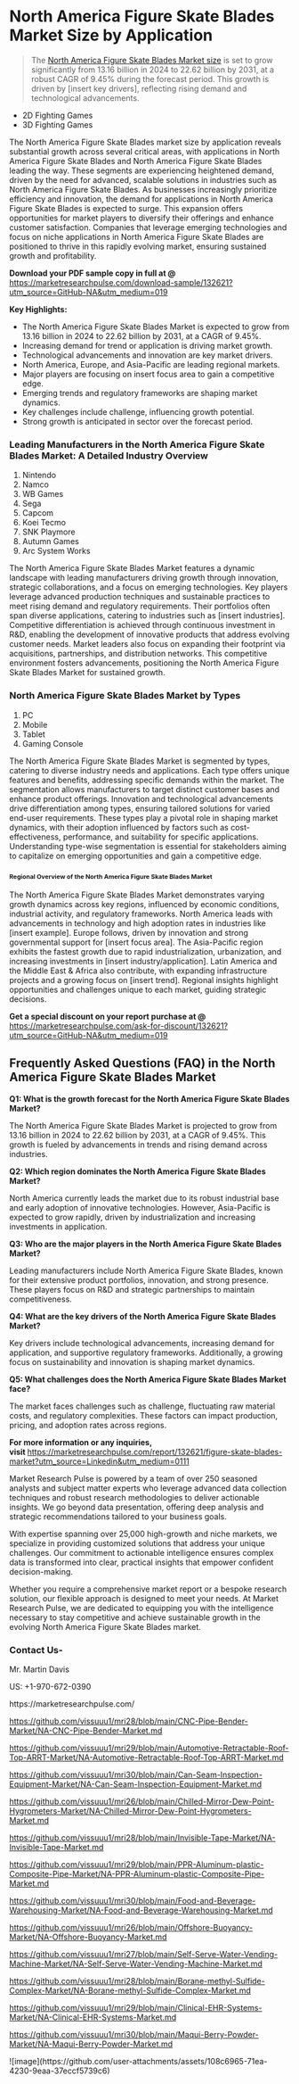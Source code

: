 <h1>North America Figure Skate Blades Market&nbsp;Size by Application</h1><blockquote><p>The <a href="https://marketresearchpulse.com/download-sample/132621?utm_source=GitHub-NA&amp;utm_medium=019">North America Figure Skate Blades Market size</a> is set to grow significantly from 13.16 billion in 2024 to 22.62 billion by 2031, at a robust CAGR of 9.45% during the forecast period. This growth is driven by [insert key drivers], reflecting rising demand and technological advancements.</p></blockquote><ul><li>2D Fighting Games<li> 3D Fighting Games</li></ul><p>The North America Figure Skate Blades market size by application reveals substantial growth across several critical areas, with applications in North America Figure Skate Blades and North America Figure Skate Blades leading the way. These segments are experiencing heightened demand, driven by the need for advanced, scalable solutions in industries such as North America Figure Skate Blades. As businesses increasingly prioritize efficiency and innovation, the demand for applications in North America Figure Skate Blades is expected to surge. This expansion offers opportunities for market players to diversify their offerings and enhance customer satisfaction. Companies that leverage emerging technologies and focus on niche applications in North America Figure Skate Blades are positioned to thrive in this rapidly evolving market, ensuring sustained growth and profitability.</p><p><strong>Download your PDF sample copy in full at @ </strong><a href="https://marketresearchpulse.com/download-sample/132621?utm_source=GitHub-NA&amp;utm_medium=019">https://marketresearchpulse.com/download-sample/132621?utm_source=GitHub-NA&amp;utm_medium=019</a></p><p><strong>Key Highlights: </strong></p><ul><li>The North America Figure Skate Blades Market is expected to grow from 13.16 billion in 2024 to 22.62 billion by 2031, at a CAGR of 9.45%.</li><li>Increasing demand for trend or application is driving market growth.</li><li>Technological advancements and innovation are key market drivers.</li><li>North America, Europe, and Asia-Pacific are leading regional markets.</li><li>Major players are focusing on insert focus area to gain a competitive edge.</li><li>Emerging trends and regulatory frameworks are shaping market dynamics.</li><li>Key challenges include challenge, influencing growth potential.</li><li>Strong growth is anticipated in sector over the forecast period.</li></ul><h3>Leading Manufacturers in the North America Figure Skate Blades Market: A Detailed Industry Overview</h3><ol><li>Nintendo</li><li>Namco</li><li>WB Games</li><li>Sega</li><li>Capcom</li><li>Koei Tecmo</li><li>SNK Playmore</li><li>Autumn Games</li><li>Arc System Works</li></ol><div class="flex max-w-full flex-col flex-grow"><div class="min-h-8 text-message flex w-full flex-col items-end gap-2 whitespace-normal break-words [.text-message+&amp;]:mt-5" dir="auto" data-message-author-role="assistant" data-message-id="fd8432e4-4910-450d-b182-61b7bfb0a01f" data-message-model-slug="gpt-4o"><div class="flex w-full flex-col gap-1 empty:hidden first:pt-[3px]"><div class="markdown prose w-full break-words dark:prose-invert light"><p>The North America Figure Skate Blades Market features a dynamic landscape with leading manufacturers driving growth through innovation, strategic collaborations, and a focus on emerging technologies. Key players leverage advanced production techniques and sustainable practices to meet rising demand and regulatory requirements. Their portfolios often span diverse applications, catering to industries such as [insert industries]. Competitive differentiation is achieved through continuous investment in R&amp;D, enabling the development of innovative products that address evolving customer needs. Market leaders also focus on expanding their footprint via acquisitions, partnerships, and distribution networks. This competitive environment fosters advancements, positioning the North America Figure Skate Blades Market for sustained growth.</p></div></div></div></div><h3>North America Figure Skate Blades Market by Types</h3><ol><li>PC<li> Mobile<li> Tablet<li> Gaming Console</li></ol><div class="flex max-w-full flex-col flex-grow"><div class="min-h-8 text-message flex w-full flex-col items-end gap-2 whitespace-normal break-words [.text-message+&amp;]:mt-5" dir="auto" data-message-author-role="assistant" data-message-id="084470be-0bb7-4664-bddf-5156b4f41249" data-message-model-slug="gpt-4o-mini"><div class="flex w-full flex-col gap-1 empty:hidden first:pt-[3px]"><div class="markdown prose w-full break-words dark:prose-invert light"><p>The North America Figure Skate Blades Market is segmented by types, catering to diverse industry needs and applications. Each type offers unique features and benefits, addressing specific demands within the market. The segmentation allows manufacturers to target distinct customer bases and enhance product offerings. Innovation and technological advancements drive differentiation among types, ensuring tailored solutions for varied end-user requirements. These types play a pivotal role in shaping market dynamics, with their adoption influenced by factors such as cost-effectiveness, performance, and suitability for specific applications. Understanding type-wise segmentation is essential for stakeholders aiming to capitalize on emerging opportunities and gain a competitive edge.</p></div></div></div></div><h3><span style="font-size: 11px;">Regional Overview of the North America Figure Skate Blades Market</span></h3><div class="flex max-w-full flex-col flex-grow"><div class="min-h-8 text-message flex w-full flex-col items-end gap-2 whitespace-normal break-words [.text-message+&amp;]:mt-5" dir="auto" data-message-author-role="assistant" data-message-id="e9038762-ce64-4e30-91c9-9bd413514231" data-message-model-slug="gpt-4o-mini"><div class="flex w-full flex-col gap-1 empty:hidden first:pt-[3px]"><div class="markdown prose w-full break-words dark:prose-invert light"><p>The North America Figure Skate Blades Market demonstrates varying growth dynamics across key regions, influenced by economic conditions, industrial activity, and regulatory frameworks. North America leads with advancements in technology and high adoption rates in industries like [insert example]. Europe follows, driven by innovation and strong governmental support for [insert focus area]. The Asia-Pacific region exhibits the fastest growth due to rapid industrialization, urbanization, and increasing investments in [insert industry/application]. Latin America and the Middle East &amp; Africa also contribute, with expanding infrastructure projects and a growing focus on [insert trend]. Regional insights highlight opportunities and challenges unique to each market, guiding strategic decisions.</p></div></div></div></div><p><strong>Get a special discount on your report purchase at @ </strong><a href="https://marketresearchpulse.com/ask-for-discount/132621?utm_source=GitHub-NA&amp;utm_medium=019">https://marketresearchpulse.com/ask-for-discount/132621?utm_source=GitHub-NA&amp;utm_medium=019</a></p><h2>Frequently Asked Questions (FAQ) in the North America Figure Skate Blades Market</h2><p><strong>Q1: What is the growth forecast for the North America Figure Skate Blades Market?</strong></p><p>The North America Figure Skate Blades Market is projected to grow from 13.16 billion in 2024 to 22.62 billion by 2031, at a CAGR of 9.45%. This growth is fueled by advancements in trends and rising demand across industries.</p><p><strong>Q2: Which region dominates the North America Figure Skate Blades Market?</strong></p><p>North America currently leads the market due to its robust industrial base and early adoption of innovative technologies. However, Asia-Pacific is expected to grow rapidly, driven by industrialization and increasing investments in application.</p><p><strong>Q3: Who are the major players in the North America Figure Skate Blades Market?</strong></p><p>Leading manufacturers include North America Figure Skate Blades, known for their extensive product portfolios, innovation, and strong presence. These players focus on R&amp;D and strategic partnerships to maintain competitiveness.</p><p><strong>Q4: What are the key drivers of the North America Figure Skate Blades Market?</strong></p><p>Key drivers include technological advancements, increasing demand for application, and supportive regulatory frameworks. Additionally, a growing focus on sustainability and innovation is shaping market dynamics.</p><p><strong>Q5: What challenges does the North America Figure Skate Blades Market face?</strong></p><p>The market faces challenges such as challenge, fluctuating raw material costs, and regulatory complexities. These factors can impact production, pricing, and adoption rates across regions.</p><p><strong>For more information or any inquiries, visit&nbsp;</strong><a href="https://marketresearchpulse.com/report/132621/figure-skate-blades-market?utm_source=Linkedin&utm_medium=0111">https://marketresearchpulse.com/report/132621/figure-skate-blades-market?utm_source=Linkedin&utm_medium=0111</a></p><p>Market Research Pulse is powered by a team of over 250 seasoned analysts and subject matter experts who leverage advanced data collection techniques and robust research methodologies to deliver actionable insights. We go beyond data presentation, offering deep analysis and strategic recommendations tailored to your business goals.</p><p>With expertise spanning over 25,000 high-growth and niche markets, we specialize in providing customized solutions that address your unique challenges. Our commitment to actionable intelligence ensures complex data is transformed into clear, practical insights that empower confident decision-making.</p><p>Whether you require a comprehensive market report or a bespoke research solution, our flexible approach is designed to meet your needs. At Market Research Pulse, we are dedicated to equipping you with the intelligence necessary to stay competitive and achieve sustainable growth in the evolving North America Figure Skate Blades market.</p><h3><strong>Contact Us-</strong></h3><p>Mr. Martin Davis</p><p>US: +1-970-672-0390</p><p>https://marketresearchpulse.com/</p><p><a href="https://github.com/vissuuu1/mri28/blob/main/CNC-Pipe-Bender-Market/NA-CNC-Pipe-Bender-Market.md">https://github.com/vissuuu1/mri28/blob/main/CNC-Pipe-Bender-Market/NA-CNC-Pipe-Bender-Market.md</a></p><p><a href="https://github.com/vissuuu1/mri29/blob/main/Automotive-Retractable-Roof-Top-ARRT-Market/NA-Automotive-Retractable-Roof-Top-ARRT-Market.md">https://github.com/vissuuu1/mri29/blob/main/Automotive-Retractable-Roof-Top-ARRT-Market/NA-Automotive-Retractable-Roof-Top-ARRT-Market.md</a></p><p><a href="https://github.com/vissuuu1/mri30/blob/main/Can-Seam-Inspection-Equipment-Market/NA-Can-Seam-Inspection-Equipment-Market.md">https://github.com/vissuuu1/mri30/blob/main/Can-Seam-Inspection-Equipment-Market/NA-Can-Seam-Inspection-Equipment-Market.md</a></p><p><a href="https://github.com/vissuuu1/mri26/blob/main/Chilled-Mirror-Dew-Point-Hygrometers-Market/NA-Chilled-Mirror-Dew-Point-Hygrometers-Market.md">https://github.com/vissuuu1/mri26/blob/main/Chilled-Mirror-Dew-Point-Hygrometers-Market/NA-Chilled-Mirror-Dew-Point-Hygrometers-Market.md</a></p><p><a href="https://github.com/vissuuu1/mri28/blob/main/Invisible-Tape-Market/NA-Invisible-Tape-Market.md">https://github.com/vissuuu1/mri28/blob/main/Invisible-Tape-Market/NA-Invisible-Tape-Market.md</a></p><p><a href="https://github.com/vissuuu1/mri29/blob/main/PPR-Aluminum-plastic-Composite-Pipe-Market/NA-PPR-Aluminum-plastic-Composite-Pipe-Market.md">https://github.com/vissuuu1/mri29/blob/main/PPR-Aluminum-plastic-Composite-Pipe-Market/NA-PPR-Aluminum-plastic-Composite-Pipe-Market.md</a></p><p><a href="https://github.com/vissuuu1/mri30/blob/main/Food-and-Beverage-Warehousing-Market/NA-Food-and-Beverage-Warehousing-Market.md">https://github.com/vissuuu1/mri30/blob/main/Food-and-Beverage-Warehousing-Market/NA-Food-and-Beverage-Warehousing-Market.md</a></p><p><a href="https://github.com/vissuuu1/mri26/blob/main/Offshore-Buoyancy-Market/NA-Offshore-Buoyancy-Market.md">https://github.com/vissuuu1/mri26/blob/main/Offshore-Buoyancy-Market/NA-Offshore-Buoyancy-Market.md</a></p><p><a href="https://github.com/vissuuu1/mri27/blob/main/Self-Serve-Water-Vending-Machine-Market/NA-Self-Serve-Water-Vending-Machine-Market.md">https://github.com/vissuuu1/mri27/blob/main/Self-Serve-Water-Vending-Machine-Market/NA-Self-Serve-Water-Vending-Machine-Market.md</a></p><p><a href="https://github.com/vissuuu1/mri28/blob/main/Borane-methyl-Sulfide-Complex-Market/NA-Borane-methyl-Sulfide-Complex-Market.md">https://github.com/vissuuu1/mri28/blob/main/Borane-methyl-Sulfide-Complex-Market/NA-Borane-methyl-Sulfide-Complex-Market.md</a></p><p><a href="https://github.com/vissuuu1/mri29/blob/main/Clinical-EHR-Systems-Market/NA-Clinical-EHR-Systems-Market.md">https://github.com/vissuuu1/mri29/blob/main/Clinical-EHR-Systems-Market/NA-Clinical-EHR-Systems-Market.md</a></p><p><a href="https://github.com/vissuuu1/mri30/blob/main/Maqui-Berry-Powder-Market/NA-Maqui-Berry-Powder-Market.md">https://github.com/vissuuu1/mri30/blob/main/Maqui-Berry-Powder-Market/NA-Maqui-Berry-Powder-Market.md</a></p>
![image](https://github.com/user-attachments/assets/108c6965-71ea-4230-9eaa-37eccf5739c6)
